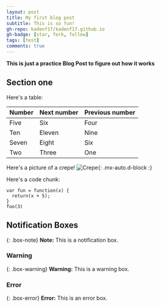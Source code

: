```yaml
---
layout: post
title: My first blog post
subtitle: This is so fun!
gh-repo: kadenf17/kadenf17.github.io
gh-badge: [star, fork, follow]
tags: [test]
comments: true
---
```


**This is just a practice Blog Post to figure out how it works**

## Section one

Here's a table:

| Number | Next number | Previous number |
| :------ |:--- | :--- |
| Five | Six | Four |
| Ten | Eleven | Nine |
| Seven | Eight | Six |
| Two | Three | One |


Here's a picture of a crepe!
![Crepe](https://beautifuljekyll.com/assets/img/crepe.jpg){: .mx-auto.d-block :}

Here's a code chunk:

~~~
var fun = function(x) {
  return(x + 5);
}
foo(3)
~~~


## Notification Boxes

{: .box-note}
**Note:** This is a notification box.

### Warning

{: .box-warning}
**Warning:** This is a warning box.

### Error

{: .box-error}
**Error:** This is an error box.
